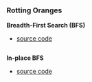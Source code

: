 ### Rotting Oranges
**Breadth-First Search (BFS)**
- [source code](source/bfs.py)
```python

```

**In-place BFS**
- [source code](source/inplace.py)
```python

```
